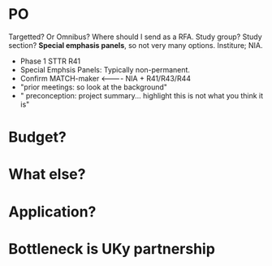 # PO

Targetted? Or Omnibus? Where should I send as a RFA.
Study group? Study section? **Special emphasis panels**, so not very many options. Institure; NIA.

+ Phase 1 STTR R41
+ Special Emphsis Panels: Typically non-permanent. 
+ Confirm MATCH-maker <---- NIA + R41/R43/R44
+ "prior meetings: so look at the background"
+ " preconception:   project summary... highlight this is not what you think it is"


# Budget?

# What else?



# Application?



# Bottleneck is UKy partnership


